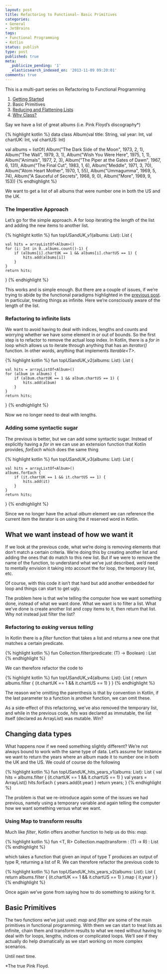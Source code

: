 ```yaml
---
layout: post
title: Refactoring to Functional– Basic Primitives
categories:
- General
- JetBrains
tags:
- Functional Programming
- Kotlin
status: publish
type: post
published: true
meta:
  _publicize_pending: '1'
  _elasticsearch_indexed_on: '2013-11-09 09:20:01'
comments: true
---
```

This is a multi-part series on Refactoring to Functional Programming
<ol>
	<li><a href="http://hadihariri.com/2013/10/14/refactoring-to-functional-getting-started/">Getting Started</a></li>
	<li>Basic Primitives</li>
	<li><a href="http://hadihariri.com/2013/11/18/refactoring-to-functional-reducing-and-flattening-lists/">Reducing and Flattening Lists</a></li>
	<li><a href="http://hadihariri.com/2013/11/24/refactoring-to-functionalwhy-class/">Why Class?</a></li>
</ol>
Say we have a list of great albums (i.e. Pink Floyd’s discography*)

{% highlight kotlin %}
data class Album(val title: String, val year: Int, val chartUK: Int, val chartUS: Int)

val albums = listOf(
        Album("The Dark Side of the Moon", 1973, 2, 1),
        Album("The Wall", 1979, 3, 1),
        Album("Wish You Were Here", 1975, 1, 1),
        Album("Animals", 1977, 2, 3),
        Album("The Piper at the Gates of Dawn", 1967, 6, 131),
        Album("The Final Cut", 1983, 1, 6),
        Album("Meddle", 1971, 3, 70),
        Album("Atom Heart Mother", 1970, 1, 55),
        Album("Ummagumma", 1969, 5, 74),
        Album("A Sauceful of Secrets", 1968, 9, 0),
        Album("More", 1969, 9, 153))
{% endhighlight %}

We want to get a list of all albums that were number one in both the US and the UK.
<h3>The Imperative Approach</h3>
Let’s go for the simple approach. A for loop iterating the length of the list and adding the new items to another list.

{% highlight kotlin %}
fun topUSandUK_v1(albums: List<Album>): List<Album> {

    val hits = arrayListOf<Album>()
    for (i: Int in 0..albums.count()-1) {
        if (albums[i].chartUK == 1 && albums[i].chartUS == 1) {
            hits.add(albums[i])
        }
    }
    return hits;
}
{% endhighlight %}

This works and is simple enough. But there are a couple of issues, if we’re trying to abide by the functional paradigms highlighted in the <a href="https://hhariri.wordpress.com/?p=3063">previous post</a>. In particular, treating things as infinite. Here we’re consciously aware of the length of the list.
<h3>Refactoring to infinite lists</h3>
We want to avoid having to deal with indices, lengths and counts and worrying whether we have some element in or out of bounds. So the first step is to refactor to remove the actual loop index. In Kotlin, there is a <em>for in </em>loop which allows us to iterate through anything that has an <em>iterator()</em> function. In other words, anything that implements <em>Iterable&lt;T&gt;</em>.

{% highlight kotlin %}
fun topUSandUK_v2(albums: List<Album>): List<Album> {

    val hits = arrayListOf<Album>()
    for (album in albums) {
        if (album.chartUK == 1 && album.chartUS == 1) {
            hits.add(album)
        }
    }
    return hits;
}
{% endhighlight %}

Now we no longer need to deal with lengths.
<h3>Adding some syntactic sugar</h3>
The previous is better, but we can add some syntactic sugar. Instead of explicitly having a <em>for in</em> we can use an extension function that Kotlin provides, <em>forEach </em>which does the same thing

{% highlight kotlin %}
fun topUSandUK_v3(albums: List<Album>): List<Album> {

    val hits = arrayListOf<Album>()
    albums.forEach {
        if (it.chartUK == 1 && it.chartUS == 1) {
            hits.add(it)
        }
    }
    return hits;
}
{% endhighlight %}

Since we no longer have the actual <em>album </em>element we can reference the current item the iterator is on using the <em>it </em>reserved word in Kotlin.
<h2>What we want instead of how we want it</h2>
If we look at the previous code, what we’re doing is removing elements that don’t match a certain criteria. We’re doing this by creating another list and adding the ones that do match to this new list. But if we were to remove the name of the function, to understand what we’ve just described, we’d need to mentally envision it taking into account the for loop, the temporary list, etc.

Of course, with this code it isn’t that hard but add another embedded for loop and things can start to get ugly.

The problem here is that we’re telling the computer how we want something done, instead of what we want done. What we want is to filter a list. What we’ve done is create another list and copy items to it, then return that list. Why not instead just filter the list?
<h3>Refactoring to <em>asking </em>versus <em>telling</em></h3>
In Kotlin there is a <em>filter </em>function that takes a list and returns a new one that matches a certain predicate.

{% highlight kotlin %}
fun <T> Collection<T>.filter(predicate: (T) -> Boolean) : List<T>
{% endhighlight %}

We can therefore refactor the code to

{% highlight kotlin %}
fun topUSandUK_v4(albums: List<Album>): List<Album> {
    return albums.filter {
        (it.chartUK == 1 && it.chartUS == 1)
    }
}
{% endhighlight %}

The reason we’re omitting the parenthesis is that by convention in Kotlin, if the last parameter to a function is another function, we can omit these.

As a side-effect of this refactoring, we’ve also removed the temporary list, and while in the previous code, <em>hits </em>was declared as immutable, the list itself (declared as ArrayList) was mutable. Win?
<h2>Changing data types</h2>
What happens now if we need something slightly different? We’re not always bound to work with the same type of data. Let’s assume for instance we want to return the years where an album made it to number one in both the UK and the US. We could of course do the following

{% highlight kotlin %}
fun topUSandUK_hits_years_v1(albums: List<Album>): List<Int> {
    val hits = albums.filter {
        (it.chartUK == 1 && it.chartUS == 1)
    }
    val years = ArrayList<Int>()
    hits.forEach {
        years.add(it.year)
    }
    return years;
}
{% endhighlight %}

The problem is that we re-introduce again some of the issues we had previous, namely using a temporary variable and again telling the computer how we want something versus what we want.
<h3>Using Map to transform results</h3>
Much like <em>filter</em>, Kotlin offers another function to help us do this: <em>map</em>.

{% highlight kotlin %}
fun <T, R> Collection<T>.map(transform : (T) -> R) : List<R>
{% endhighlight %}

which takes a function that given an input of type T produces an output of type R, returning a list of R. We can therefore refactor the previous code to

{% highlight kotlin %}
fun topUSandUK_hits_years_v2(albums: List<Album>): List<Int> {
    return albums.filter {
        (it.chartUK == 1 && it.chartUS == 1)
    }.map {
        it.year
    }
}
{% endhighlight %}

Once again we’ve gone from saying how to do something to asking for it.
<h2>Basic Primitives</h2>
The two functions we’ve just used: <em>map </em>and <em>filter </em>are some of the main primitives in functional programming. With them we can start to treat lists as infinite, chain them and transform results to what we need without having to deal with for loops, lengths, indices or complicated loops. We’ll see if they actually do help dramatically as we start working on more complex scenarios.

Until next time.

*The true Pink Floyd.
